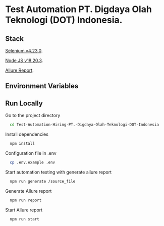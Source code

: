 # Test Automation PT. Digdaya Olah Teknologi (DOT) Indonesia.

## Stack

[Selenium v4.23.0](https://www.selenium.dev/).

[Node JS v18.20.3](https://nodejs.org/en).

[Allure Report](https://allurereport.org/).

## Environment Variables

## Run Locally

Go to the project directory

```bash
  cd Test-Automation-Hiring-PT.-Digdaya-Olah-Teknologi-DOT-Indonesia
```

Install dependencies

```bash
  npm install
```

Configuration file in .env

```bash
  cp .env.example .env
```

Start automation testing with generate allure report

```bash
  npm run generate /source_file
```

Generate Allure report

```bash
  npm run report
```

Start Allure report

```bash
  npm run start
```
